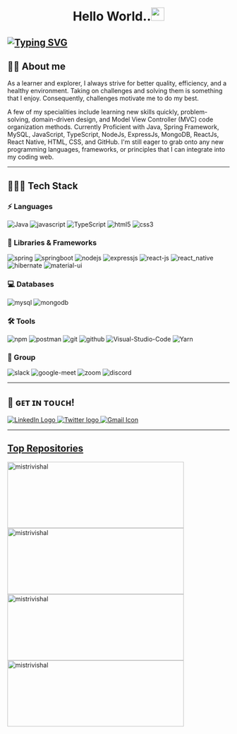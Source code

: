 <h1 align="center" > Hello World..<img src="https://raw.githubusercontent.com/MartinHeinz/MartinHeinz/master/wave.gif" width="30px"></h1>

## <a href="https://git.io/typing-svg"><img src="https://readme-typing-svg.demolab.com?font=Lemon&size=40&pause=1000&color=F77D00&center=true&vCenter=true&random=false&width=1000&height=100&lines=I+am+Vishal+Mistri..;Software+Development+Engineer.." alt="Typing SVG" /></a>

## :sassy_man: About me

As a learner and explorer, I always strive for better quality, efficiency, and a healthy environment. Taking on challenges and solving them is something that I enjoy. Consequently, challenges motivate me to do my best.

A few of my specialities include learning new skills quickly, problem-solving, domain-driven design, and Model View Controller (MVC) code organization methods. Currently Proficient with Java, Spring Framework, MySQL, JavaScript, TypeScript, NodeJs, ExpressJs, MongoDB, ReactJs, React Native, HTML, CSS, and GitHub. I'm still eager to grab onto any new programming languages, frameworks, or principles that I can integrate into my coding web.

---

## 👨🏻‍💻 Tech Stack

### ⚡ Languages

<p>
    <img src="https://img.shields.io/badge/java-%23ED8B00.svg?style=for-the-badge&logo=java&logoColor=white" alt="Java" />
    <img src="https://img.shields.io/badge/javascript-%23323330.svg?style=for-the-badge&logo=javascript&logoColor=%23F7DF1E" alt="javascript" />
    <img src="https://img.shields.io/badge/TypeScript-007ACC?style=for-the-badge&logo=typescript&logoColor=white" alt="TypeScript" />
    <img src="https://img.shields.io/badge/HTML5-E34F26?style=for-the-badge&logo=html5&logoColor=white" alt="html5" />
    <img src="https://img.shields.io/badge/CSS3-1572B6?style=for-the-badge&logo=css3&logoColor=white" alt="css3" />
</p>

### 🚀 Libraries & Frameworks

<p>
    <img src="https://img.shields.io/badge/spring-%236DB33F.svg?style=for-the-badge&logo=spring&logoColor=white" alt="spring" />
    <img src="https://img.shields.io/badge/Spring_Boot-F2F4F9?style=for-the-badge&logo=spring-boot" alt="springboot" />
    <img src="https://img.shields.io/badge/Node.js-339933?style=for-the-badge&logo=nodedotjs&logoColor=white" alt="nodejs" />
    <img src="https://img.shields.io/badge/express.js-%23404d59.svg?style=for-the-badge&logo=express&logoColor=%2361DAFB" alt="expressjs" />
    <img src="https://img.shields.io/badge/React-20232A?style=for-the-badge&logo=react&logoColor=61DAFB" alt="react-js" />
    <img src="https://img.shields.io/badge/react_native-00B2FF?style=for-the-badge&logo=react&logoColor=white" alt="react_native" />
    <img src="https://img.shields.io/badge/Hibernate-59666C?style=for-the-badge&logo=Hibernate&logoColor=white" alt="hibernate" />
    <img src="https://img.shields.io/badge/Material%20UI-007FFF?style=for-the-badge&logo=mui&logoColor=white" alt="material-ui" />
</p>

### 💻 Databases

<p>
    <img src="https://img.shields.io/badge/MySQL-005C84?style=for-the-badge&logo=mysql&logoColor=white" alt="mysql" />
    <img src="https://img.shields.io/badge/MongoDB-4EA94B?style=for-the-badge&logo=mongodb&logoColor=white" alt="mongodb" />
</p>

### 🛠️ Tools

<p>
    <img src="https://img.shields.io/badge/npm-CB3837?style=for-the-badge&logo=npm&logoColor=white" alt="npm" />
    <img src="https://img.shields.io/badge/Postman-FF6C37?style=for-the-badge&logo=Postman&logoColor=white" alt="postman" />
    <img src="https://img.shields.io/badge/Git-f44d27?style=for-the-badge&logo=git&logoColor=white" alt="git" />
    <img src="https://img.shields.io/badge/GitHub-100000?style=for-the-badge&logo=github&logoColor=white" alt="github" />  
    <img src="https://img.shields.io/badge/Visual%20Studio%20Code-0078d7.svg?style=for-the-badge&logo=visual-studio-code&logoColor=white" alt="Visual-Studio-Code" />
    <img src="https://img.shields.io/badge/yarn-%232C8EBB.svg?style=for-the-badge&logo=yarn&logoColor=white" alt="Yarn">
</p>

### 🤜 Group

<p>
    <img src="https://img.shields.io/badge/Slack-4A154B?style=for-the-badge&logo=slack&logoColor=white" alt="slack" />
    <img src="https://img.shields.io/badge/Google%20Meet-00897B?style=for-the-badge&logo=google-meet&logoColor=white" alt="google-meet" />
    <img src="https://img.shields.io/badge/Zoom-2D8CFF?style=for-the-badge&logo=zoom&logoColor=white" alt="zoom" />
    <img src="https://img.shields.io/badge/Discord-5865F2?style=for-the-badge&logo=discord&logoColor=white" alt="discord" />
</p>

---

## 📱 ɢᴇᴛ ɪɴ ᴛᴏᴜᴄʜ!

<p align="left">
    <a href="https://www.linkedin.com/in/vishal-mistri/" title="LinkedIn" target="_blank"><img src="https://img.shields.io/badge/LinkedIn-0077B5?style=for-the-badge&logo=linkedin&logoColor=white"  alt="LinkedIn Logo"  />
    <a href="https://twitter.com/VishalMistri7" title="Twitter"><img src="https://img.shields.io/badge/Twitter-1DA1F2?style=for-the-badge&logo=twitter&logoColor=white"  alt="Twitter logo" />
    <a href="mailto:mistri.vishal95@gmail.com" title="Write me an email"><img src="https://img.shields.io/badge/X-%23000000.svg?style=for-the-badge&logo=X&logoColor=white"  alt="Gmail Icon" />
</p>

---

<!--
## My GitHub Stats
<p>
<img align="center" src="https://github-readme-stats.vercel.app/api?username=mistrivishal&show_icons=true&include_all_commits=true&count_private=true&hide=issues,contribs&border_radius=0&locale=en&theme=dark" alt="mistrivishal" height="139" />
<img align="center" src="https://github-readme-stats.vercel.app/api/top-langs/?username=mistrivishal&layout=compact&langs_count=8&exclude_repo=SHOP.COM-clone,OPPO-India-Clone,Portfolio&border_radius=0&theme=dark" alt="mistrivishal" height="139"/>
</p>
-->

<!----------------------------------- Top Repository Section ------------------------------------>

## Top Repositories

<p>
    <a href="https://github.com/mistrivishal/REST_API_COVID_APLLICATON">
        <img align="center" src="https://github-readme-stats.vercel.app/api/pin/?username=mistrivishal&repo=REST_API_COVID_APLLICATON&locale=en&border_radius=0&theme=dark" alt="mistrivishal" height="150" width="400"/>
    </a>
    <a href="https://github.com/mistrivishal/SHOP.COM-clone">
        <img align="center" src="https://github-readme-stats.vercel.app/api/pin/?username=mistrivishal&repo=SHOP.COM-clone&locale=en&border_radius=0&theme=dark" alt="mistrivishal" height="150" width="400"/>
    </a>
     <a href="https://github.com/mistrivishal/OPPO-India-Clone">
        <img align="center" src="https://github-readme-stats.vercel.app/api/pin/?username=mistrivishal&repo=OPPO-India-Clone&locale=en&border_radius=0&theme=dark" alt="mistrivishal" height="150" width="400"/>
    </a>
    <a href="https://github.com/mistrivishal/Weather-App">
        <img align="center" src="https://github-readme-stats.vercel.app/api/pin/?username=mistrivishal&repo=Weather-App&locale=en&border_radius=0&theme=dark" alt="mistrivishal" height="150" width="400"/>
    </a>
    
</p>
